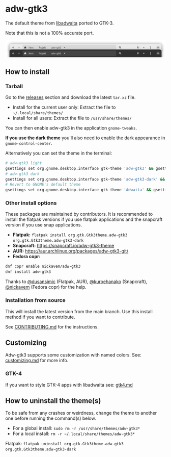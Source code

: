 # adw-gtk3
The default theme from [libadwaita](https://gnome.pages.gitlab.gnome.org/libadwaita/) ported to GTK-3.

Note that this is not a 100% accurate port.

![adw-gtk3](screenshot.png?raw=true)

## How to install

### Tarball
Go to the [releases](https://github.com/lassekongo83/adw-gtk3/releases) section and download the latest `tar.xz` file.

* Install for the current user only: Extract the file to `~/.local/share/themes/`
* Install for all users: Extract the file to `/usr/share/themes/`

You can then enable adw-gtk3 in the application `gnome-tweaks`.

**If you use the dark theme** you'll also need to enable the dark appearance in `gnome-control-center`.

Alternatively you can set the theme in the terminal:
```bash
# adw-gtk3 light
gsettings set org.gnome.desktop.interface gtk-theme 'adw-gtk3' && gsettings set org.gnome.desktop.interface color-scheme 'default'
# adw-gtk3 dark
gsettings set org.gnome.desktop.interface gtk-theme 'adw-gtk3-dark' && gsettings set org.gnome.desktop.interface color-scheme 'prefer-dark'
# Revert to GNOME's default theme
gsettings set org.gnome.desktop.interface gtk-theme 'Adwaita' && gsettings set org.gnome.desktop.interface color-scheme 'default'
```

### Other install options
These packages are maintained by contributors. It is recommended to install the flatpak versions if you use flatpak applications and the snapcraft version if you use snap applications.

* **Flatpak:** `flatpak install org.gtk.Gtk3theme.adw-gtk3 org.gtk.Gtk3theme.adw-gtk3-dark`
* **Snapcraft:** https://snapcraft.io/adw-gtk3-theme
* **AUR:** https://aur.archlinux.org/packages/adw-gtk3-git/
* **Fedora copr:**
```bash
dnf copr enable nickavem/adw-gtk3
dnf install adw-gtk3
```

Thanks to [@dusansimic](https://github.com/dusansimic) (Flatpak, AUR), [@kuroehanako](https://github.com/kuroehanako) (Snapcraft), [@nickavem](https://github.com/nickavem) (Fedora copr) for the help.

### Installation from source
This will install the latest version from the main branch. Use this install method if you want to contribute.

See [CONTRIBUTING.md](https://github.com/lassekongo83/adw-gtk3/blob/main/CONTRIBUTING.md) for the instructions.

## Customizing
Adw-gtk3 supports some customization with named colors. See: [customizing.md](https://github.com/lassekongo83/adw-gtk3/blob/main/customizing.md) for more info.

### GTK-4
If you want to style GTK-4 apps with libadwaita see: [gtk4.md](https://github.com/lassekongo83/adw-gtk3/blob/main/gtk4.md)

## How to uninstall the theme(s)
To be safe from any crashes or weirdness, change the theme to another one before running the command(s) below.

- For a global install: `sudo rm -r /usr/share/themes/adw-gtk3*`
- For a local install: `rm -r ~/.local/share/themes/adw-gtk3*`

Flatpak: `flatpak uninstall org.gtk.Gtk3theme.adw-gtk3 org.gtk.Gtk3theme.adw-gtk3-dark`
